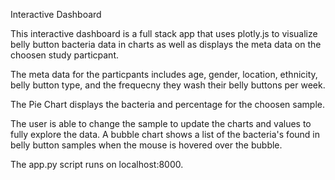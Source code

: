 Interactive Dashboard

This interactive dashboard is a full stack app that uses plotly.js to visualize belly button bacteria data in charts as well as displays the meta data on the choosen study particpant.  

The meta data for the particpants includes age, gender, location, ethnicity, belly button type, and the frequecny they wash their belly buttons per week.

The Pie Chart displays the bacteria and percentage for the choosen sample.

The user is able to change the sample to update the charts and values to fully explore the data.  A bubble chart shows a list of the bacteria's found in belly button samples when the mouse is hovered over the bubble. 

The app.py script runs on localhost:8000. 
